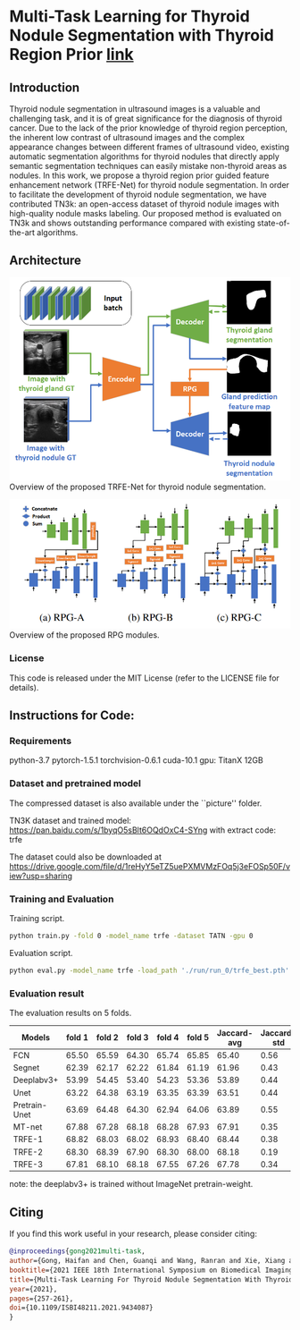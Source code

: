 # Multi-Task Learning for Thyroid Nodule Segmentation with Thyroid Region Prior [link](https://www.researchgate.net/publication/349074982_MULTI-TASK_LEARNING_FOR_THYROID_NODULE_SEGMENTATION_WITH_THYROID_REGION_PRIOR)

## Introduction
Thyroid nodule segmentation in ultrasound images is a valuable and challenging task, and it is of great significance for the diagnosis of thyroid cancer. Due to the lack of the prior knowledge of thyroid region perception, the inherent low contrast of ultrasound images and the complex appearance changes between different frames of ultrasound video, existing automatic segmentation algorithms for thyroid nodules that directly apply semantic segmentation techniques can easily mistake non-thyroid areas as nodules. In this work, we propose a thyroid region prior guided feature enhancement network (TRFE-Net) for thyroid nodule segmentation. In order to facilitate the development of thyroid nodule segmentation, we have contributed TN3k: an open-access dataset of thyroid nodule images with high-quality nodule masks labeling. Our proposed method is evaluated on TN3k and shows outstanding performance compared with existing state-of-the-art algorithms.


## Architecture
![Overview](./picture/overview.png)
Overview of the proposed TRFE-Net for thyroid nodule segmentation. 

![pgfe](./picture/rpg.png)
Overview of the proposed RPG modules. 

### License
This code is released under the MIT License (refer to the LICENSE file for details).

## Instructions for Code:
### Requirements
python-3.7
pytorch-1.5.1
torchvision-0.6.1
cuda-10.1
gpu: TitanX 12GB

### Dataset and pretrained model
The compressed dataset is also available under the ``picture'' folder.

TN3K dataset and trained model: https://pan.baidu.com/s/1byqO5sBlt6OQdOxC4-SYng with extract code: trfe 

The dataset could also be downloaded at https://drive.google.com/file/d/1reHyY5eTZ5uePXMVMzFOq5j3eFOSp50F/view?usp=sharing

### Training and Evaluation
Training script.
```bash
python train.py -fold 0 -model_name trfe -dataset TATN -gpu 0
``` 

Evaluation script.
```bash
python eval.py -model_name trfe -load_path './run/run_0/trfe_best.pth'
```

### Evaluation result
The evaluation results on 5 folds.

| Models        | fold 1 | fold 2 | fold 3 | fold 4 | fold 5 | Jaccard-avg | Jaccard-std |
|---------------|--------|--------|--------|--------|--------|-------------|-------------|
| FCN           | 65.50  | 65.59  | 64.30  | 65.74  | 65.85  |    65.40    |    0.56     |
| Segnet        | 62.39  | 62.17  | 62.22  | 61.84  | 61.19  |    61.96    |    0.43     |
| Deeplabv3+    | 53.99  | 54.45  | 53.40  | 54.23  | 53.36  |    53.89    |    0.44     |
| Unet          | 63.22  | 64.38  | 63.19  | 63.35  | 63.39  |    63.51    |    0.44     |
| Pretrain-Unet | 63.69  | 64.48  | 64.30  | 62.94  | 64.06  |    63.89    |    0.55     |
| MT-net        | 67.88  | 67.28  | 68.18  | 68.28  | 67.93  |    67.91    |    0.35     |
| TRFE-1        | 68.82  | 68.03  | 68.02  | 68.93  | 68.40  |    68.44    |    0.38     |
| TRFE-2        | 68.30  | 68.39  | 67.90  | 68.30  | 68.00  |    68.18    |    0.19     |
| TRFE-3        | 67.81  | 68.10  | 68.18  | 67.55  | 67.26  |    67.78    |    0.34     |

note: the deeplabv3+ is trained without ImageNet pretrain-weight.

## Citing
If you find this work useful in your research, please consider citing:

```BibTex
@inproceedings{gong2021multi-task,  
author={Gong, Haifan and Chen, Guanqi and Wang, Ranran and Xie, Xiang and Mao, Mingzhi and Yu, Yizhou and Chen, Fei and Li, Guanbin},  
booktitle={2021 IEEE 18th International Symposium on Biomedical Imaging (ISBI)},   
title={Multi-Task Learning For Thyroid Nodule Segmentation With Thyroid Region Prior},   
year={2021}, 
pages={257-261},  
doi={10.1109/ISBI48211.2021.9434087}
}
```
